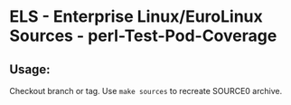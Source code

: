 # ELS - Enterprise Linux/EuroLinux Sources - perl-Test-Pod-Coverage
 
## Usage:
  Checkout branch or tag. Use `make sources` to recreate  SOURCE0 archive.
